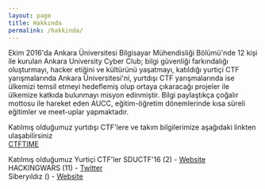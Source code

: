 ```yaml
---
layout: page
title: Hakkında
permalink: /hakkinda/
---
```


Ekim 2016'da Ankara Üniversitesi Bilgisayar Mühendisliği Bölümü'nde 12 kişi ile kurulan Ankara University Cyber Club; bilgi güvenliği farkındalığı oluşturmayı, hacker etiğini ve kültürünü yaşatmayı, katıldığı yurtiçi CTF yarışmalarında Ankara Üniversitesi'ni, yurtdışı CTF yarışmalarında ise ülkemizi temsil etmeyi hedeflemiş olup ortaya çıkaracağı projeler ile ülkemize katkıda bulunmayı misyon edinmiştir. Bilgi paylaştıkça çoğalır mottosu ile hareket eden AUCC, eğitim-öğretim dönemlerinde kısa süreli eğitimler ve meet-uplar yapmaktadır. 

Katılmış olduğumuz yurtdışı CTF'lere ve takım bilgilerimize aşağıdaki linkten ulaşabilirsiniz  
[CTFTIME](https://ctftime.org/team/32148 "CTFTIME/AUCC")

Katılmış olduğumuz Yurtiçi CTF'ler 
SDUCTF'16 (2) - [Website](http://www.sductf.org/)  
HACKINGWARS (11) - [Twitter](https://twitter.com/hackingwars)  
Siberyıldız () - [Website](https://www.siberyildiz.com/)  
